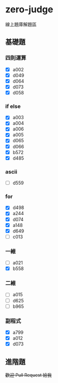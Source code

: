 # zero-judge
線上題庫解題區

## 基礎題

### 四則運算
- [x] a002
- [x] d049
- [x] d064
- [x] d073
- [x] d058

### if else
- [x] a003
- [x] a004
- [x] a006
- [x] a005
- [x] d065
- [x] d066
- [x] b572
- [x] d485

### ascii
- [ ] d559

### for
- [x] d498
- [x] a244
- [x] d074
- [x] a148
- [x] d649
- [ ] c013

### 一維
- [ ] a021
- [x] b558

### 二維
- [ ] a015
- [ ] d625
- [ ] b965

### 副程式
- [x] a799
- [x] a012
- [x] d073

## 進階題

~~歡迎 Pull Request 給我~~